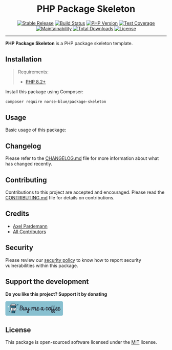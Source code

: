 <div align="center">
    <h1>PHP Package Skeleton</h1>
    <p align="center">
        <!-- release -->
        <a href="https://packagist.org/packages/norse-blue/package-skeleton"><img alt="Stable Release" src="https://img.shields.io/packagist/v/norse-blue/package-skeleton.svg?style=flat-square&label=release&logo=packagist&logoColor=eceff4&colorA=4c566a&colorB=5e81ac"></a>
        <!-- build -->
        <a href="https://github.com/norse-blue/php-package-skeleton/actions/workflows/run-tests.yml"><img alt="Build Status" src="https://img.shields.io/github/actions/workflow/status/norse-blue/php-package-skeleton/run-tests.yml.svg?style=flat-square&label=build&logo=github&logoColor=eceff4&colorA=4c566a&colorB=88c0d0"></a>
        <!-- php -->
        <a href="https://php.net/releases"><img alt="PHP Version" src="https://img.shields.io/packagist/php-v/norse-blue/package-skeleton.svg?style=flat-square&label=php&logo=php&logoColor=eceff4&colorA=4c566a&colorB=b48ead"></a>
        <!-- coverage -->
        <a href="https://codecov.io/gh/norse-blue/php-package-skeleton"><img alt="Test Coverage" src="https://img.shields.io/codecov/c/github/norse-blue/php-package-skeleton.svg?style=flat-square&label=coverage&logo=codecov&logoColor=eceff4&colorA=4c566a&colorB=88c0d0"></a>
        <!-- maintainability -->
        <a href="https://codeclimate.com/github/norse-blue/php-package-skeleton"><img alt="Maintainability" src="https://img.shields.io/codeclimate/maintainability/norse-blue/php-package-skeleton.svg?style=flat-square&label=maintainability&logo=code-climate&logoColor=eceff4&colorA=4c566a&colorB=88c0d0"></a>
        <!-- downloads -->
        <a href="https://packagist.org/packages/norse-blue/package-skeleton"><img alt="Total Downloads" src="https://img.shields.io/packagist/dt/norse-blue/package-skeleton.svg?style=flat-square&label=downloads&logoColor=eceff4&colorA=4c566a&colorB=88c0d0"></a>
        <!-- license -->
        <a href="https://github.com/norse-blue/php-package-skeleton/blob/master/LICENSE.md"><img alt="License" src="https://img.shields.io/github/license/norse-blue/php-package-skeleton.svg?style=flat-square&label=license&logoColor=eceff4&colorA=4c566a&colorB=a3be8c"></a>
    </p>
</div>
<hr>

**PHP Package Skeleton** is a PHP package skeleton template.

## Installation

>Requirements:
>- [PHP 8.2+](https://php.net/releases)

Install this package using Composer:

```bash
composer require norse-blue/package-skeleton
```

## Usage

Basic usage of this package:

## Changelog

Please refer to the [CHANGELOG.md](CHANGELOG.md) file for more information about what has changed recently.

## Contributing

Contributions to this project are accepted and encouraged. Please read the [CONTRIBUTING.md](.github/CONTRIBUTING.md) file for details on contributions.

## Credits

- [Axel Pardemann](https://github.com/axelitus)
- [All Contributors](../../contributors)

## Security

Please review our [security policy](https://github.com/norse-blue/php-package-skeleton/security/policy) to know how to report security vulnerabilities within this package.

## Support the development

**Do you like this project? Support it by donating**

<a href="https://www.buymeacoffee.com/axelitus"><img src=".assets/buy-me-a-coffee.svg" width="180" alt="Buy me a coffee"></img></a>

## License

This package is open-sourced software licensed under the [MIT](LICENSE.md) license.
